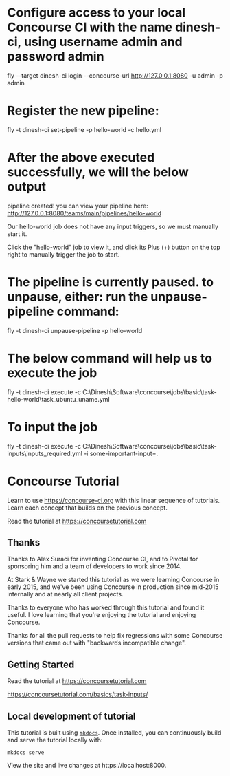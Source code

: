 # Configure access to your local Concourse CI with the name dinesh-ci, using username admin and password admin
fly --target dinesh-ci login --concourse-url http://127.0.0.1:8080 -u admin -p admin

# Register the new pipeline:

fly -t dinesh-ci set-pipeline -p hello-world -c hello.yml

# After the above executed successfully, we will the below output

pipeline created!
you can view your pipeline here: http://127.0.0.1:8080/teams/main/pipelines/hello-world

Our hello-world job does not have any input triggers, so we must manually start it.

Click the "hello-world" job to view it, 
and click its Plus (+) button on the top right to manually trigger the job to start. 


# The pipeline is currently paused. to unpause, either: run the unpause-pipeline command:
fly -t dinesh-ci unpause-pipeline -p hello-world

# The below command will help us to execute the job

fly -t dinesh-ci execute -c  C:\Dinesh\Software\concourse\jobs\basic\task-hello-world\task_ubuntu_uname.yml

# To input the job 

fly -t dinesh-ci execute -c  C:\Dinesh\Software\concourse\jobs\basic\task-inputs\inputs_required.yml -i some-important-input=.


# Concourse Tutorial

Learn to use https://concourse-ci.org with this linear sequence of tutorials. Learn each concept that builds on the previous concept.

Read the tutorial at https://concoursetutorial.com

## Thanks

Thanks to Alex Suraci for inventing Concourse CI, and to Pivotal for sponsoring him and a team of developers to work since 2014.

At Stark & Wayne we started this tutorial as we were learning Concourse in early 2015, and we've been using Concourse in production since mid-2015 internally and at nearly all client projects.

Thanks to everyone who has worked through this tutorial and found it useful. I love learning that you're enjoying the tutorial and enjoying Concourse.

Thanks for all the pull requests to help fix regressions with some Concourse versions that came out with "backwards incompatible change".

## Getting Started

Read the tutorial at https://concoursetutorial.com  

https://concoursetutorial.com/basics/task-inputs/

## Local development of tutorial

This tutorial is built using [`mkdocs`](http://www.mkdocs.org/). Once installed, you can continuously build and serve the tutorial locally with:

```plain
mkdocs serve
```

View the site and live changes at https://localhost:8000.

